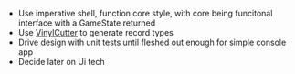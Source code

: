 - Use imperative shell, function core style, with core being funcitonal interface with a GameState returned
- Use [VinylCutter](https://github.com/chamons/VinylCutter) to generate record types
- Drive design with unit tests until fleshed out enough for simple console app
- Decide later on Ui tech
